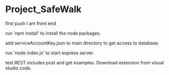 # Project_SafeWalk
first push 
I am front end 

run 'npm install' to install the node packages.

add serviceAccountKey.json to main directory to get access to database.

run 'node index.js' to start express server.

test.REST includes post and get examples. Download extension from visual studio code.


